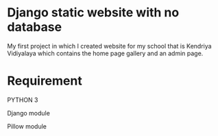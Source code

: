 # Django static website with no database

My first project in which I created website for my school that is Kendriya Vidiyalaya which contains the home page gallery and an admin page.

# Requirement

PYTHON 3

Django module

Pillow module
